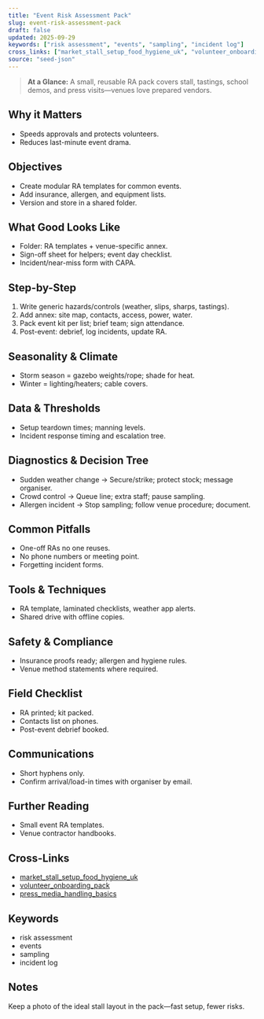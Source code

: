 ```yaml
---
title: "Event Risk Assessment Pack"
slug: event-risk-assessment-pack
draft: false
updated: 2025-09-29
keywords: ["risk assessment", "events", "sampling", "incident log"]
cross_links: ["market_stall_setup_food_hygiene_uk", "volunteer_onboarding_pack", "press_media_handling_basics"]
source: "seed-json"
---
```


> **At a Glance:** A small, reusable RA pack covers stall, tastings, school demos, and press visits—venues love prepared vendors.

## Why it Matters
- Speeds approvals and protects volunteers.
- Reduces last-minute event drama.

## Objectives
- Create modular RA templates for common events.
- Add insurance, allergen, and equipment lists.
- Version and store in a shared folder.

## What Good Looks Like
- Folder: RA templates + venue-specific annex.
- Sign-off sheet for helpers; event day checklist.
- Incident/near-miss form with CAPA.

## Step-by-Step
1) Write generic hazards/controls (weather, slips, sharps, tastings).
2) Add annex: site map, contacts, access, power, water.
3) Pack event kit per list; brief team; sign attendance.
4) Post-event: debrief, log incidents, update RA.

## Seasonality & Climate
- Storm season = gazebo weights/rope; shade for heat.
- Winter = lighting/heaters; cable covers.

## Data & Thresholds
- Setup teardown times; manning levels.
- Incident response timing and escalation tree.

## Diagnostics & Decision Tree
- Sudden weather change -> Secure/strike; protect stock; message organiser.
- Crowd control -> Queue line; extra staff; pause sampling.
- Allergen incident -> Stop sampling; follow venue procedure; document.

## Common Pitfalls
- One-off RAs no one reuses.
- No phone numbers or meeting point.
- Forgetting incident forms.

## Tools & Techniques
- RA template, laminated checklists, weather app alerts.
- Shared drive with offline copies.

## Safety & Compliance
- Insurance proofs ready; allergen and hygiene rules.
- Venue method statements where required.

## Field Checklist
- RA printed; kit packed.
- Contacts list on phones.
- Post-event debrief booked.

## Communications
- Short hyphens only.
- Confirm arrival/load-in times with organiser by email.

## Further Reading
- Small event RA templates.
- Venue contractor handbooks.

## Cross-Links
- [market_stall_setup_food_hygiene_uk](/topics/market-stall-setup-food-hygiene-uk/)
- [volunteer_onboarding_pack](/topics/volunteer-onboarding-pack/)
- [press_media_handling_basics](/topics/press-media-handling-basics/)

## Keywords
- risk assessment
- events
- sampling
- incident log

## Notes
Keep a photo of the ideal stall layout in the pack—fast setup, fewer risks.
